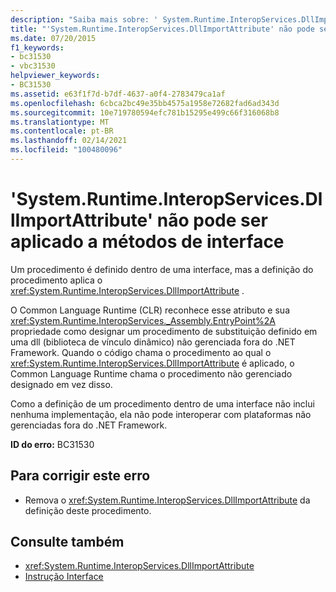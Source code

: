 ```yaml
---
description: "Saiba mais sobre: ' System.Runtime.InteropServices.DllImportAttribute ' não pode ser aplicado a métodos de interface"
title: "'System.Runtime.InteropServices.DllImportAttribute' não pode ser aplicado a métodos de interface"
ms.date: 07/20/2015
f1_keywords:
- bc31530
- vbc31530
helpviewer_keywords:
- BC31530
ms.assetid: e63f1f7d-b7df-4637-a0f4-2783479ca1af
ms.openlocfilehash: 6cbca2bc49e35bb4575a1958e72682fad6ad343d
ms.sourcegitcommit: 10e719780594efc781b15295e499c66f316068b8
ms.translationtype: MT
ms.contentlocale: pt-BR
ms.lasthandoff: 02/14/2021
ms.locfileid: "100480096"
---
```

# <a name="systemruntimeinteropservicesdllimportattribute-cannot-be-applied-to-interface-methods"></a>'System.Runtime.InteropServices.DllImportAttribute' não pode ser aplicado a métodos de interface

Um procedimento é definido dentro de uma interface, mas a definição do procedimento aplica o <xref:System.Runtime.InteropServices.DllImportAttribute> .  
  
 O Common Language Runtime (CLR) reconhece esse atributo e sua <xref:System.Runtime.InteropServices._Assembly.EntryPoint%2A> propriedade como designar um procedimento de substituição definido em uma dll (biblioteca de vínculo dinâmico) não gerenciada fora do .NET Framework. Quando o código chama o procedimento ao qual o <xref:System.Runtime.InteropServices.DllImportAttribute> é aplicado, o Common Language Runtime chama o procedimento não gerenciado designado em vez disso.  
  
 Como a definição de um procedimento dentro de uma interface não inclui nenhuma implementação, ela não pode interoperar com plataformas não gerenciadas fora do .NET Framework.  
  
 **ID do erro:** BC31530  
  
## <a name="to-correct-this-error"></a>Para corrigir este erro  
  
- Remova o <xref:System.Runtime.InteropServices.DllImportAttribute> da definição deste procedimento.  
  
## <a name="see-also"></a>Consulte também

- <xref:System.Runtime.InteropServices.DllImportAttribute>
- [Instrução Interface](../language-reference/statements/interface-statement.md)
